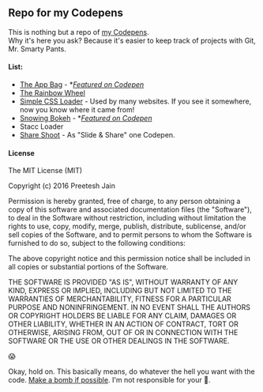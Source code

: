 ## Repo for my Codepens
  
This is nothing but a repo of [my Codepens](http://codepen.io/preeteshjain).  
Why it's here you ask? Because it's easier to keep track of projects with Git, Mr. Smarty Pants.
  
#### List:
* [The App Bag](http://codepen.io/preeteshjain/details/LEQPVp/) - **[Featured on Codepen](http://i.imgur.com/dDwv3oB.png)*
* [The Rainbow Wheel](http://codepen.io/preeteshjain/details/jEaXOL)
* [Simple CSS Loader](http://codepen.io/preeteshjain/details/KpvygJ) - Used by many websites. If you see it somewhere, now you know where it came from!
* [Snowing Bokeh](http://codepen.io/preeteshjain/details/EPEdPz) - **[Featured on Codepen](http://i.imgur.com/jeVqJ6q.png)*
* Stacc Loader
* [Share Shoot](http://codepen.io/preeteshjain/pen/ONQQgK) - As "Slide & Share" one Codepen.
  
#### License

The MIT License (MIT)
  
Copyright (c) 2016 Preetesh Jain
  
Permission is hereby granted, free of charge, to any person obtaining a copy
of this software and associated documentation files (the "Software"), to deal
in the Software without restriction, including without limitation the rights
to use, copy, modify, merge, publish, distribute, sublicense, and/or sell
copies of the Software, and to permit persons to whom the Software is
furnished to do so, subject to the following conditions:
  
The above copyright notice and this permission notice shall be included in all
copies or substantial portions of the Software.
  
THE SOFTWARE IS PROVIDED "AS IS", WITHOUT WARRANTY OF ANY KIND, EXPRESS OR
IMPLIED, INCLUDING BUT NOT LIMITED TO THE WARRANTIES OF MERCHANTABILITY,
FITNESS FOR A PARTICULAR PURPOSE AND NONINFRINGEMENT. IN NO EVENT SHALL THE
AUTHORS OR COPYRIGHT HOLDERS BE LIABLE FOR ANY CLAIM, DAMAGES OR OTHER
LIABILITY, WHETHER IN AN ACTION OF CONTRACT, TORT OR OTHERWISE, ARISING FROM,
OUT OF OR IN CONNECTION WITH THE SOFTWARE OR THE USE OR OTHER DEALINGS IN THE
SOFTWARE.
  
:scream:
  
Okay, hold on. This basically means, do whatever the hell you want with the code. [Make a bomb if possible](http://codepen.io/zachstronaut/full/liwfd/). I'm not responsible for your :hankey:.